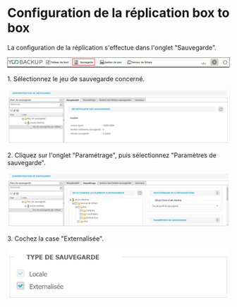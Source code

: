 # Configuration de la réplication box to box

La configuration de la réplication s'effectue dans l'onglet "Sauvegarde".

![](<../.gitbook/assets/menu-sauvegarde (6).gif>)

1\. Sélectionnez le jeu de sauvegarde concerné.

![](../.gitbook/assets/recapitulatif-sauvegardes.PNG)

2\. Cliquez sur l'onglet "Paramétrage", puis sélectionnez "Paramètres de sauvegarde".

![](../.gitbook/assets/parametrage-de-sauvegarde.PNG)

3\. Cochez la case "Externalisée".

![](../.gitbook/assets/profils-de-sauvegarde-replication.PNG)
